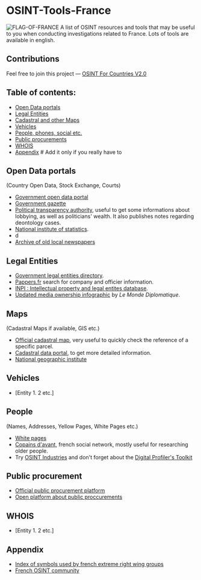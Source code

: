 # OSINT-Tools-France
<img src="https://upload.wikimedia.org/wikipedia/commons/thumb/c/c3/Flag_of_France.svg/800px-Flag_of_France.svg.png" alt="FLAG-OF-FRANCE"/>
A list of OSINT resources and tools that may be useful to you when conducting investigations related to France. Lots of tools are available in english. 

## Contributions
Feel free to join this project — [OSINT For Countries V2.0](https://github.com/paulpogoda/OSINT-for-countries-V2.0)

## Table of contents:
 - [Open Data portals](#open-data-portals)
 - [Legal Entities](#legal-entities)
 - [Cadastral and other Maps](#maps)
 - [Vehicles](#vehicles)
 - [People, phones, social etc.](#people)
 - [Public procurements](#public-procurement)
 - [WHOIS](#whois)
 - [Appendix](#appendix) # Add it only if you really have to

## Open Data portals
(Country Open Data, Stock Exchange, Courts)
- [Government open data portal](https://www.data.gouv.fr/en)
- [Government gazette](https://www.journal-officiel.gouv.fr/pages/accueil/)
- [Political transparency authority](https://www.hatvp.fr/en/), useful to get some informations about lobbying, as well as politicians' wealth. It also publishes notes regarding deontology cases.
- [National institute of statistics](https://www.insee.fr/en/accueil).
- d
- [Archive of old local newspapers](https://presselocaleancienne.bnf.fr/html/journaux-numerises)

## Legal Entities
- [Government legal entities directory](https://annuaire-entreprises.data.gouv.fr/en).
- [Pappers.fr](https://www.pappers.fr/) search for company and officier information.
- [INPI : Intellectual property and legal entites database](https://data.inpi.fr/).
- [Updated media ownership infographic](https://www.monde-diplomatique.fr/cartes/PPA) by _Le Monde Diplomatique_.

## Maps
(Cadastral Maps if available, GIS etc.)
- [Official cadastral map]([https://cadastre.data.gouv.fr/), very useful to quickly check the reference of a specific parcel.
- [Cadastral data portal](https://www.cadastre.gouv.fr/scpc/afficherRechPlanCarte.do), to get more detailed information.
- [National geographic institute](https://www.geoportail.gouv.fr/)

## Vehicles
- [Entity 1. 2 etc.]

## People 
(Names, Addresses, Yellow Pages, White Pages etc.)
- [White pages](https://www.pagesjaunes.fr/pagesblanches)
- [Copains d'avant](https://copainsdavant.linternaute.com/recherche-amis), french social network, mostly useful for researching older people.
- Try [OSINT Industries](https://app.osint.industries) and don't forget about the [Digital Profiler's Toolkit](https://github.com/paulpogoda/Digital-Profiler-s-Toolkit)

## Public procurement
- [Official public procurement platform](https://www.marches-publics.gouv.fr/)
- [Open platform about public proccurements](https://www.francemarches.com/)

## WHOIS
- [Entity 1. 2 etc.]

## Appendix
- [Index of symbols used by french extreme right wing groups](https://indextreme.fr/)
- [French OSINT community](https://osint-fr.com/)
